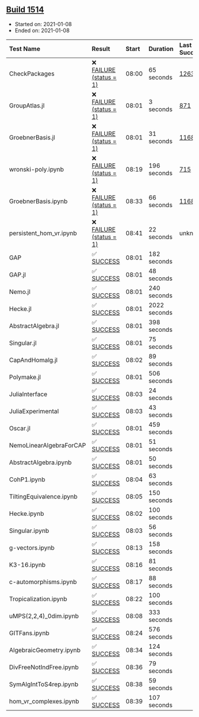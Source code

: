 ## [Build 1514](https://oscarci.mathematik.uni-kl.de/job/oscar-stable/1514/)

* Started on: 2021-01-08
* Ended on: 2021-01-08

| Test Name    | Result | Start | Duration | Last Success | First Failure |
|:-------------|:-------|:------|:---------|:-------------|:--------------|
| CheckPackages | ❌ [FAILURE (status = 1)](https://oscarci.mathematik.uni-kl.de/job/oscar-stable/1514/artifact/logs/build-1514/CheckPackages.log) | 08:00 | 65 seconds | [1263](https://oscarci.mathematik.uni-kl.de/job/oscar-stable/1263/) | [1264](https://oscarci.mathematik.uni-kl.de/job/oscar-stable/1264/) |
| GroupAtlas.jl | ❌ [FAILURE (status = 1)](https://oscarci.mathematik.uni-kl.de/job/oscar-stable/1514/artifact/logs/build-1514/GroupAtlas.jl.log) | 08:01 | 3 seconds | [871](https://oscarci.mathematik.uni-kl.de/job/oscar-stable/871/) | [872](https://oscarci.mathematik.uni-kl.de/job/oscar-stable/872/) |
| GroebnerBasis.jl | ❌ [FAILURE (status = 1)](https://oscarci.mathematik.uni-kl.de/job/oscar-stable/1514/artifact/logs/build-1514/GroebnerBasis.jl.log) | 08:01 | 31 seconds | [1168](https://oscarci.mathematik.uni-kl.de/job/oscar-stable/1168/) | [1169](https://oscarci.mathematik.uni-kl.de/job/oscar-stable/1169/) |
| wronski-poly.ipynb | ❌ [FAILURE (status = 1)](https://oscarci.mathematik.uni-kl.de/job/oscar-stable/1514/artifact/logs/build-1514/wronski-poly.ipynb.log) | 08:19 | 196 seconds | [715](https://oscarci.mathematik.uni-kl.de/job/oscar-stable/715/) | [716](https://oscarci.mathematik.uni-kl.de/job/oscar-stable/716/) |
| GroebnerBasis.ipynb | ❌ [FAILURE (status = 1)](https://oscarci.mathematik.uni-kl.de/job/oscar-stable/1514/artifact/logs/build-1514/GroebnerBasis.ipynb.log) | 08:33 | 66 seconds | [1168](https://oscarci.mathematik.uni-kl.de/job/oscar-stable/1168/) | [1169](https://oscarci.mathematik.uni-kl.de/job/oscar-stable/1169/) |
| persistent_hom_vr.ipynb | ❌ [FAILURE (status = 1)](https://oscarci.mathematik.uni-kl.de/job/oscar-stable/1514/artifact/logs/build-1514/persistent_hom_vr.ipynb.log) | 08:41 | 22 seconds | unknown | unknown |
| GAP | ✅ [SUCCESS](https://oscarci.mathematik.uni-kl.de/job/oscar-stable/1514/artifact/logs/build-1514/GAP.log) | 08:01 | 182 seconds |  |  |
| GAP.jl | ✅ [SUCCESS](https://oscarci.mathematik.uni-kl.de/job/oscar-stable/1514/artifact/logs/build-1514/GAP.jl.log) | 08:01 | 48 seconds |  |  |
| Nemo.jl | ✅ [SUCCESS](https://oscarci.mathematik.uni-kl.de/job/oscar-stable/1514/artifact/logs/build-1514/Nemo.jl.log) | 08:01 | 240 seconds |  |  |
| Hecke.jl | ✅ [SUCCESS](https://oscarci.mathematik.uni-kl.de/job/oscar-stable/1514/artifact/logs/build-1514/Hecke.jl.log) | 08:01 | 2022 seconds |  |  |
| AbstractAlgebra.jl | ✅ [SUCCESS](https://oscarci.mathematik.uni-kl.de/job/oscar-stable/1514/artifact/logs/build-1514/AbstractAlgebra.jl.log) | 08:01 | 398 seconds |  |  |
| Singular.jl | ✅ [SUCCESS](https://oscarci.mathematik.uni-kl.de/job/oscar-stable/1514/artifact/logs/build-1514/Singular.jl.log) | 08:01 | 75 seconds |  |  |
| CapAndHomalg.jl | ✅ [SUCCESS](https://oscarci.mathematik.uni-kl.de/job/oscar-stable/1514/artifact/logs/build-1514/CapAndHomalg.jl.log) | 08:02 | 89 seconds |  |  |
| Polymake.jl | ✅ [SUCCESS](https://oscarci.mathematik.uni-kl.de/job/oscar-stable/1514/artifact/logs/build-1514/Polymake.jl.log) | 08:01 | 506 seconds |  |  |
| JuliaInterface | ✅ [SUCCESS](https://oscarci.mathematik.uni-kl.de/job/oscar-stable/1514/artifact/logs/build-1514/JuliaInterface.log) | 08:03 | 24 seconds |  |  |
| JuliaExperimental | ✅ [SUCCESS](https://oscarci.mathematik.uni-kl.de/job/oscar-stable/1514/artifact/logs/build-1514/JuliaExperimental.log) | 08:03 | 43 seconds |  |  |
| Oscar.jl | ✅ [SUCCESS](https://oscarci.mathematik.uni-kl.de/job/oscar-stable/1514/artifact/logs/build-1514/Oscar.jl.log) | 08:01 | 459 seconds |  |  |
| NemoLinearAlgebraForCAP | ✅ [SUCCESS](https://oscarci.mathematik.uni-kl.de/job/oscar-stable/1514/artifact/logs/build-1514/NemoLinearAlgebraForCAP.log) | 08:01 | 51 seconds |  |  |
| AbstractAlgebra.ipynb | ✅ [SUCCESS](https://oscarci.mathematik.uni-kl.de/job/oscar-stable/1514/artifact/logs/build-1514/AbstractAlgebra.ipynb.log) | 08:01 | 50 seconds |  |  |
| CohP1.ipynb | ✅ [SUCCESS](https://oscarci.mathematik.uni-kl.de/job/oscar-stable/1514/artifact/logs/build-1514/CohP1.ipynb.log) | 08:04 | 63 seconds |  |  |
| TiltingEquivalence.ipynb | ✅ [SUCCESS](https://oscarci.mathematik.uni-kl.de/job/oscar-stable/1514/artifact/logs/build-1514/TiltingEquivalence.ipynb.log) | 08:05 | 150 seconds |  |  |
| Hecke.ipynb | ✅ [SUCCESS](https://oscarci.mathematik.uni-kl.de/job/oscar-stable/1514/artifact/logs/build-1514/Hecke.ipynb.log) | 08:02 | 100 seconds |  |  |
| Singular.ipynb | ✅ [SUCCESS](https://oscarci.mathematik.uni-kl.de/job/oscar-stable/1514/artifact/logs/build-1514/Singular.ipynb.log) | 08:03 | 56 seconds |  |  |
| g-vectors.ipynb | ✅ [SUCCESS](https://oscarci.mathematik.uni-kl.de/job/oscar-stable/1514/artifact/logs/build-1514/g-vectors.ipynb.log) | 08:13 | 158 seconds |  |  |
| K3-16.ipynb | ✅ [SUCCESS](https://oscarci.mathematik.uni-kl.de/job/oscar-stable/1514/artifact/logs/build-1514/K3-16.ipynb.log) | 08:16 | 81 seconds |  |  |
| c-automorphisms.ipynb | ✅ [SUCCESS](https://oscarci.mathematik.uni-kl.de/job/oscar-stable/1514/artifact/logs/build-1514/c-automorphisms.ipynb.log) | 08:17 | 88 seconds |  |  |
| Tropicalization.ipynb | ✅ [SUCCESS](https://oscarci.mathematik.uni-kl.de/job/oscar-stable/1514/artifact/logs/build-1514/Tropicalization.ipynb.log) | 08:22 | 100 seconds |  |  |
| uMPS(2,2,4)_0dim.ipynb | ✅ [SUCCESS](https://oscarci.mathematik.uni-kl.de/job/oscar-stable/1514/artifact/logs/build-1514/uMPS-2-2-4-_0dim.ipynb.log) | 08:08 | 333 seconds |  |  |
| GITFans.ipynb | ✅ [SUCCESS](https://oscarci.mathematik.uni-kl.de/job/oscar-stable/1514/artifact/logs/build-1514/GITFans.ipynb.log) | 08:24 | 576 seconds |  |  |
| AlgebraicGeometry.ipynb | ✅ [SUCCESS](https://oscarci.mathematik.uni-kl.de/job/oscar-stable/1514/artifact/logs/build-1514/AlgebraicGeometry.ipynb.log) | 08:34 | 124 seconds |  |  |
| DivFreeNotIndFree.ipynb | ✅ [SUCCESS](https://oscarci.mathematik.uni-kl.de/job/oscar-stable/1514/artifact/logs/build-1514/DivFreeNotIndFree.ipynb.log) | 08:36 | 79 seconds |  |  |
| SymAlgIntToS4rep.ipynb | ✅ [SUCCESS](https://oscarci.mathematik.uni-kl.de/job/oscar-stable/1514/artifact/logs/build-1514/SymAlgIntToS4rep.ipynb.log) | 08:38 | 59 seconds |  |  |
| hom_vr_complexes.ipynb | ✅ [SUCCESS](https://oscarci.mathematik.uni-kl.de/job/oscar-stable/1514/artifact/logs/build-1514/hom_vr_complexes.ipynb.log) | 08:39 | 107 seconds |  |  |
